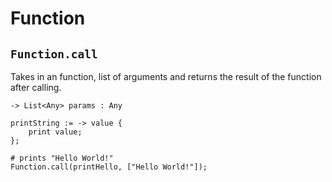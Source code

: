 # Function

## `Function.call`

Takes in an function, list of arguments and returns the result of the function after calling.

```title="Signature"
-> List<Any> params : Any
```

```title="Example"
printString := -> value {
    print value;
};

# prints "Hello World!"
Function.call(printHello, ["Hello World!"]);
```
